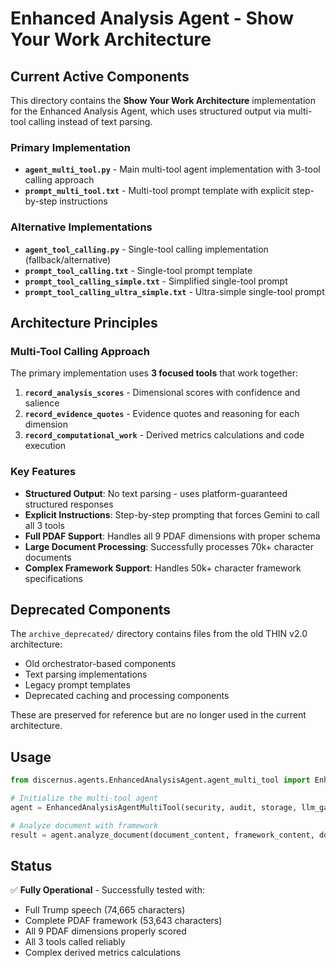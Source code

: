 # Enhanced Analysis Agent - Show Your Work Architecture

## Current Active Components

This directory contains the **Show Your Work Architecture** implementation for the Enhanced Analysis Agent, which uses structured output via multi-tool calling instead of text parsing.

### Primary Implementation
- **`agent_multi_tool.py`** - Main multi-tool agent implementation with 3-tool calling approach
- **`prompt_multi_tool.txt`** - Multi-tool prompt template with explicit step-by-step instructions

### Alternative Implementations
- **`agent_tool_calling.py`** - Single-tool calling implementation (fallback/alternative)
- **`prompt_tool_calling.txt`** - Single-tool prompt template
- **`prompt_tool_calling_simple.txt`** - Simplified single-tool prompt
- **`prompt_tool_calling_ultra_simple.txt`** - Ultra-simple single-tool prompt

## Architecture Principles

### Multi-Tool Calling Approach
The primary implementation uses **3 focused tools** that work together:

1. **`record_analysis_scores`** - Dimensional scores with confidence and salience
2. **`record_evidence_quotes`** - Evidence quotes and reasoning for each dimension  
3. **`record_computational_work`** - Derived metrics calculations and code execution

### Key Features
- **Structured Output**: No text parsing - uses platform-guaranteed structured responses
- **Explicit Instructions**: Step-by-step prompting that forces Gemini to call all 3 tools
- **Full PDAF Support**: Handles all 9 PDAF dimensions with proper schema
- **Large Document Processing**: Successfully processes 70k+ character documents
- **Complex Framework Support**: Handles 50k+ character framework specifications

## Deprecated Components

The `archive_deprecated/` directory contains files from the old THIN v2.0 architecture:
- Old orchestrator-based components
- Text parsing implementations
- Legacy prompt templates
- Deprecated caching and processing components

These are preserved for reference but are no longer used in the current architecture.

## Usage

```python
from discernus.agents.EnhancedAnalysisAgent.agent_multi_tool import EnhancedAnalysisAgentMultiTool

# Initialize the multi-tool agent
agent = EnhancedAnalysisAgentMultiTool(security, audit, storage, llm_gateway, model='vertex_ai/gemini-2.5-pro')

# Analyze document with framework
result = agent.analyze_document(document_content, framework_content, document_id)
```

## Status

✅ **Fully Operational** - Successfully tested with:
- Full Trump speech (74,665 characters)
- Complete PDAF framework (53,643 characters)  
- All 9 PDAF dimensions properly scored
- All 3 tools called reliably
- Complex derived metrics calculations
